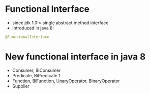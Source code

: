 # Functional Interface
- since jdk 1.0 > single abstract method interface
- introduced in java 8:
```java
@FunctionalInterface 
```

# New functional interface in java 8
 - Consumer, BiConsumer
 - Predicate, BiPredicate 1
 - Function, BiFunction, UnaryOperator, BinaryOperator
 - Supplier 

